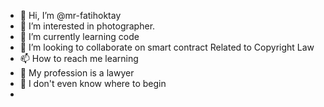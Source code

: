 - 👋 Hi, I’m @mr-fatihoktay
- 👀 I’m interested in photographer.
- 🌱 I’m currently learning code
- 💞️ I’m looking to collaborate on smart contract Related to Copyright Law
- 📫 How to reach me learning
- 💞️ My profession is a lawyer
- 📂 I don't even know where to begin
- 
